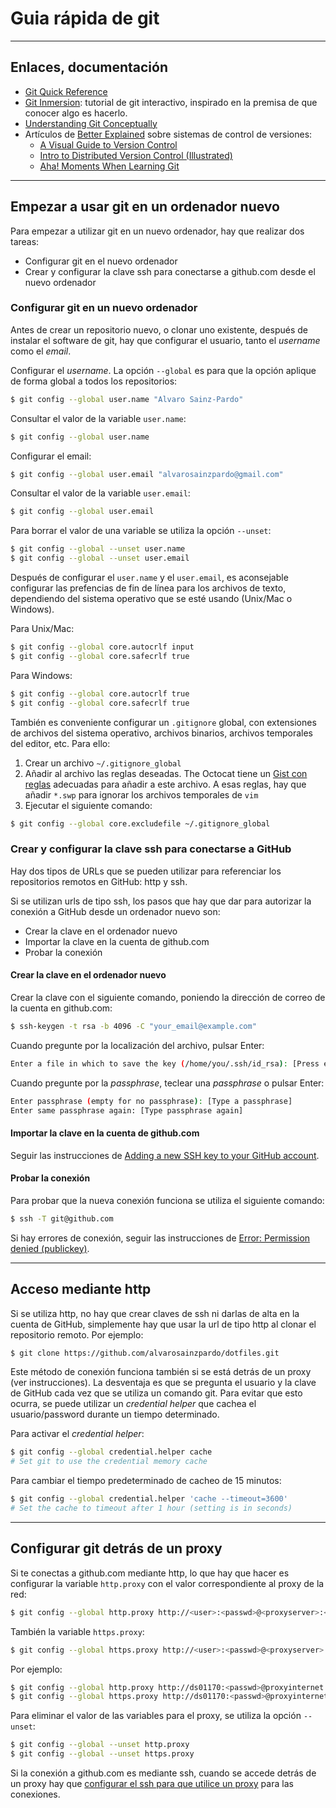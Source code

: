 # Guia rápida de git

---

## Enlaces, documentación

* [Git Quick Reference](http://jonas.nitro.dk/git/quick-reference.html)
* [Git Inmersion](http://gitimmersion.com/index.html): tutorial de git interactivo, inspirado en la premisa de que conocer algo es hacerlo.
* [Understanding Git Conceptually](https://www.sbf5.com/~cduan/technical/git/)
* Artículos de [Better Explained](https://betterexplained.com/) sobre sistemas de control de versiones:
    * [A Visual Guide to Version Control](https://betterexplained.com/articles/a-visual-guide-to-version-control/)
    * [Intro to Distributed Version Control (Illustrated)](https://betterexplained.com/articles/intro-to-distributed-version-control-illustrated/)
    * [Aha! Moments When Learning Git](https://betterexplained.com/articles/aha-moments-when-learning-git/)

---

## Empezar a usar git en un ordenador nuevo

Para empezar a utilizar git en un nuevo ordenador, hay que realizar dos tareas:

* Configurar git en el nuevo ordenador
* Crear y configurar la clave ssh para conectarse a github.com desde el nuevo ordenador

### Configurar git en un nuevo ordenador

Antes de crear un repositorio nuevo, o clonar uno existente, después de instalar el software de git, hay que configurar el usuario, tanto el _username_ como el _email_.

Configurar el _username_. La opción `--global` es para que la opción aplique de forma global a todos los repositorios:

```bash
$ git config --global user.name "Alvaro Sainz-Pardo"
```

Consultar el valor de la variable `user.name`:

```bash
$ git config --global user.name
```

Configurar el email:

```bash
$ git config --global user.email "alvarosainzpardo@gmail.com"
```

Consultar el valor de la variable `user.email`:

```bash
$ git config --global user.email
```

Para borrar el valor de una variable se utiliza la opción `--unset`:
```bash
$ git config --global --unset user.name
$ git config --global --unset user.email
```

Después de configurar el `user.name` y el `user.email`, es aconsejable configurar las prefencias de fin de línea para los archivos de texto, dependiendo del sistema operativo que se esté usando (Unix/Mac o Windows).

Para Unix/Mac:
```bash
$ git config --global core.autocrlf input
$ git config --global core.safecrlf true
```

Para Windows:
```bash
$ git config --global core.autocrlf true
$ git config --global core.safecrlf true
```

También es conveniente configurar un `.gitignore` global, con extensiones de archivos del sistema operativo, archivos binarios, archivos temporales del editor, etc. Para ello:

1. Crear un archivo `~/.gitignore_global`
2. Añadir al archivo las reglas deseadas. The Octocat tiene un [Gist con reglas](https://gist.github.com/octocat/9257657) adecuadas para añadir a este archivo. A esas reglas, hay que añadir `*.swp` para ignorar los archivos temporales de `vim`
3. Ejecutar el siguiente comando:

```bash
$ git config --global core.excludefile ~/.gitignore_global
```

### Crear y configurar la clave ssh para conectarse a GitHub

Hay dos tipos de URLs que se pueden utilizar para referenciar los repositorios remotos en GitHub: http y ssh.

Si se utilizan urls de tipo ssh, los pasos que hay que dar para autorizar la conexión a GitHub desde un ordenador nuevo son:

* Crear la clave en el ordenador nuevo
* Importar la clave en la cuenta de github.com
* Probar la conexión

#### Crear la clave en el ordenador nuevo

Crear la clave con el siguiente comando, poniendo la dirección de correo de la cuenta en github.com:

```bash
$ ssh-keygen -t rsa -b 4096 -C "your_email@example.com"
```

Cuando pregunte por la localización del archivo, pulsar Enter:

```bash
Enter a file in which to save the key (/home/you/.ssh/id_rsa): [Press enter]
```

Cuando pregunte por la _passphrase_, teclear una _passphrase_ o pulsar Enter:

```bash
Enter passphrase (empty for no passphrase): [Type a passphrase]
Enter same passphrase again: [Type passphrase again]
```

#### Importar la clave en la cuenta de github.com

Seguir las instrucciones de [Adding a new SSH key to your GitHub account](https://help.github.com/articles/adding-a-new-ssh-key-to-your-github-account/).

#### Probar la conexión

Para probar que la nueva conexión funciona se utiliza el siguiente comando:

```bash
$ ssh -T git@github.com
```

Si hay errores de conexión, seguir las instrucciones de [Error: Permission denied (publickey)](https://help.github.com/articles/error-permission-denied-publickey/).

---

## Acceso mediante http

Si se utiliza http, no hay que crear claves de ssh ni darlas de alta en la cuenta de GitHub, simplemente hay que usar la url de tipo http al clonar el repositorio remoto. Por ejemplo:

```bash
$ git clone https://github.com/alvarosainzpardo/dotfiles.git
```

Este método de conexión funciona también si se está detrás de un proxy (ver instrucciones). La desventaja es que se pregunta el usuario y la clave de GitHub cada vez que se utiliza un comando git. Para evitar que esto ocurra, se puede utilizar un _credential helper_ que cachea el usuario/password durante un tiempo determinado.

Para activar el _credential helper_:

```bash
$ git config --global credential.helper cache
# Set git to use the credential memory cache
```

Para cambiar el tiempo predeterminado de cacheo de 15 minutos:

```bash
$ git config --global credential.helper 'cache --timeout=3600'
# Set the cache to timeout after 1 hour (setting is in seconds)
```

---

## Configurar git detrás de un proxy

Si te conectas a github.com mediante http, lo que hay que hacer es configurar la variable `http.proxy` con el valor correspondiente al proxy de la red:

```bash
$ git config --global http.proxy http://<user>:<passwd>@<proxyserver>:<port>/
```

También la variable `https.proxy`:

```bash
$ git config --global https.proxy http://<user>:<passwd>@<proxyserver>:<port>/
```

Por ejemplo:

```bash
$ git config --global http.proxy http://ds01170:<passwd>@proxyinternet.tesa:8080/
$ git config --global https.proxy http://ds01170:<passwd>@proxyinternet.tesa:8080/
```

Para eliminar el valor de las variables para el proxy, se utiliza la opción `--unset`:

```bash
$ git config --global --unset http.proxy
$ git config --global --unset https.proxy
```

Si la conexión a github.com es mediante ssh, cuando se accede detrás de un proxy hay que [configurar el ssh para que utilice un proxy](http://docs.alvarosainzpardo.com/ssh/#usar-ssh-detras-de-un-proxy) para las conexiones.
